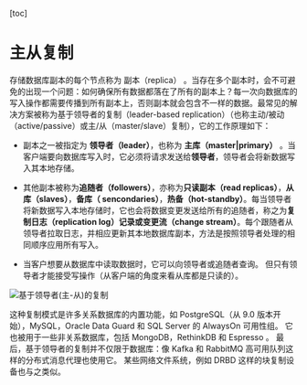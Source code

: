 [toc]

# 主从复制

存储数据库副本的每个节点称为 副本（replica） 。当存在多个副本时，会不可避免的出现一个问题：如何确保所有数据都落在了所有的副本上？每一次向数据库的写入操作都需要传播到所有副本上，否则副本就会包含不一样的数据。最常见的解决方案被称为基于领导者的复制（leader-based replication）（也称主动/被动（active/passive）或主/从（master/slave）复制），它的工作原理如下：

- 副本之一被指定为 **领导者（leader）**，也称为 **主库（master|primary）** 。当客户端要向数据库写入时，它必须将请求发送给**领导者**，领导者会将新数据写入其本地存储。

- 其他副本被称为**追随者（followers）**，亦称为**只读副本（read replicas）**，**从库（slaves）**，**备库（ sencondaries）**，**热备（hot-standby）**。每当领导者将新数据写入本地存储时，它也会将数据变更发送给所有的追随者，称之为**复制日志（replication log）记录或变更流（change stream）**。每个跟随者从领导者拉取日志，并相应更新其本地数据库副本，方法是按照领导者处理的相同顺序应用所有写入。

- 当客户想要从数据库中读取数据时，它可以向领导者或追随者查询。 但只有领导者才能接受写操作（从客户端的角度来看从库都是只读的）。

![基于领导者(主-从)的复制](https://s2.ax1x.com/2020/02/08/1WwR1O.png)

这种复制模式是许多关系数据库的内置功能，如 PostgreSQL（从 9.0 版本开始），MySQL，Oracle Data Guard 和 SQL Server 的 AlwaysOn 可用性组。 它也被用于一些非关系数据库，包括 MongoDB，RethinkDB 和 Espresso 。 最后，基于领导者的复制并不仅限于数据库：像 Kafka 和 RabbitMQ 高可用队列这样的分布式消息代理也使用它。 某些网络文件系统，例如 DRBD 这样的块复制设备也与之类似。
